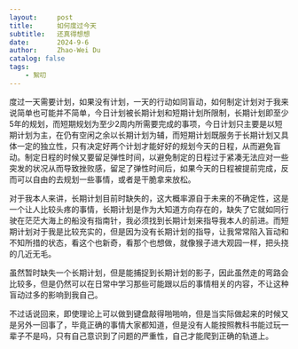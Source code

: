 ```yaml
---
layout:     post
title:      如何度过今天
subtitle:   还真得想想
date:       2024-9-6
author:     Zhao-Wei Du
catalog: false
tags:
    - 絮叨
---
```

​	度过一天需要计划，如果没有计划，一天的行动如同盲动，如何制定计划对于我来说简单也可能并不简单，今日计划被长期计划和短期计划所限制，长期计划即至少5年的规划，而短期规划为至少2周内所需要完成的事项，今日计划只主要是以短期计划为主，在仍有空闲之余以长期计划为辅，而短期计划既服务于长期计划又具体一定的独立性，只有决定好两个计划才能好好的规划今天的日程，从而避免盲动。制定日程的时候又要留足弹性时间，以避免制定的日程过于紧凑无法应对一些突发的状况从而导致挫败感，留足了弹性时间后，如果今天的日程被提前完成，反而可以自由的去规划一些事情，或者是干脆拿来放松。

​	对于我本人来讲，长期计划目前时缺失的，这大概率源自于未来的不确定性，这是一个让人比较头疼的事情，长期计划是作为大知道方向存在的，缺失了它就如同行驶在茫茫大海上的船没有指南针，我必须找到长期计划来指导我本人的前进。而短期计划对于我是比较充实的，但是因为没有长期计划的指导，让我常常陷入盲动和不知所措的状态，看这个也新奇，看那个也想做，就像猴子进大观园一样，把头挠的几近无毛。

​	虽然暂时缺失一个长期计划，但是能捕捉到长期计划的影子，因此虽然走的弯路会比较多，但是仍然可以在日常中学习那些可能跟以后的事情相关的内容，不让这种盲动过多的影响到我自己。

​	不过话说回来，即使理论上可以做到键盘敲得啪啪响，但是当实际做起来的时候又是另外一回事了，毕竟正确的事情大家都知道，但是没有人能按照教科书能过玩一辈子不是吗，只有自己意识到了问题的严重性，自己才能爬到正确的轨道上。
